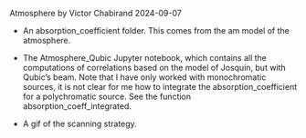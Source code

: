 Atmosphere by Victor Chabirand 2024-09-07

- An absorption_coefficient folder. This comes from the am model of the atmosphere. 

- The Atmosphere_Qubic Jupyter notebook, which contains all the computations of correlations based on the model of Josquin, but with Qubic’s beam. Note that I have only worked with monochromatic sources, it is not clear for me how to integrate the absorption_coefficient for a polychromatic source. See the function absorption_coeff_integrated.

- A gif of the scanning strategy.
